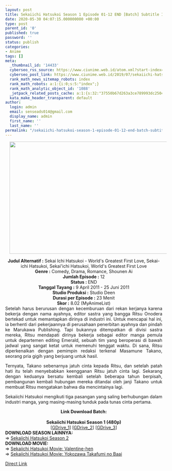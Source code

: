 ```yaml
---
layout: post
title: Sekaiichi Hatsukoi Season 1 Episode 01-12 END [Batch] Subtitle Indonesia
date: 2020-05-30 04:07:15.000000000 +00:00
type: post
parent_id: '0'
published: true
password: ''
status: publish
categories:
- Anime
tags: []
meta:
  _thumbnail_id: '14433'
  cyberseo_rss_source: https://www.ciunime.web.id/atom.xml?start-index=601&max-results=150
  cyberseo_post_link: https://www.ciunime.web.id/2019/07/sekaiichi-hatsukoi-season-1-episode-01.html
  rank_math_news_sitemap_robots: index
  rank_math_robots: a:1:{i:0;s:5:"index";}
  rank_math_analytic_object_id: '1088'
  _jetpack_related_posts_cache: a:1:{s:32:"37550b67d263a3ce789993dc25046c5f";a:2:{s:7:"expires";i:1653085571;s:7:"payload";a:0:{}}}
  kata_make_header_transparent: default
author:
  login: admin
  email: senseads014@gmail.com
  display_name: admin
  first_name: ''
  last_name: ''
permalink: "/sekaiichi-hatsukoi-season-1-episode-01-12-end-batch-subtitle-indonesia/"
---
```

<div class="separator" style="clear: both; text-align: center;"><a href="https://1.bp.blogspot.com/-CEWBFdK2H2I/XTDT5HPGSaI/AAAAAAAAcBQ/B34OuIP9zF8KPVurFTzGLhEw4vE10pexwCLcBGAs/s1600/Sekaiichi%2BHatsukoi%2BSeason%2B1.jpg" imageanchor="1" style="margin-left: 1em; margin-right: 1em;"><img border="0" data-original-height="720" data-original-width="1280" height="360" src="{{ site.baseurl }}/assets/2020/05/Sekaiichi%2BHatsukoi%2BSeason%2B1.jpg" width="640" /></a></div>
<p>
<div style="text-align: center;"><b>Judul</b><b><b> Alternatif</b> :</b> Sekai Ichi Hatsukoi - World's Greatest First Love, Sekai-ichi Hatsukoi, Sekai'ichi Hatsukoi, World's Greatest First Love</div>
<div style="text-align: center;"><b><b>Genre :</b></b> Comedy, Drama, Romance, Shounen Ai</div>
<div style="text-align: center;"><b>Jumlah Episode :</b> 12<br /><b>Status :&nbsp;</b>END<br /><b>Tanggal Tayang :</b> 9 April 2011 - 25 Juni 2011<br /><b>Studio Produksi :</b> Studio Deen<br /><b>Durasi per Episode :</b> 23 Menit</div>
<div style="text-align: center;"><b>Skor :</b> 8.02 (MyAnimeList)</div>
<div style="text-align: center;"></div>
<div style="text-align: justify;">Setelah harus berurusan dengan kecemburuan dari rekan kerjanya karena bekerja dengan nama ayahnya, editor sastra yang bangga Ritsu Onodera bertekad untuk memantapkan dirinya di industri ini. Untuk mencapai hal ini, ia berhenti dari pekerjaannya di perusahaan penerbitan ayahnya dan pindah ke Marukawa Publishing. Tapi bukannya ditempatkan di divisi sastra mereka, Ritsu mendapati dirinya bekerja sebagai editor manga pemula untuk departemen editing Emerald, sebuah tim yang beroperasi di bawah jadwal yang sangat ketat untuk memenuhi tenggat waktu. Di sana, Ritsu diperkenalkan dengan pemimpin redaksi terkenal Masamune Takano, seorang pria gigih yang berjuang untuk hasil.</p>
<p>Ternyata, Takano sebenarnya jatuh cinta kepada Ritsu, dan setelah patah hati itu telah menyebabkan keengganan Ritsu jatuh cinta lagi. Sekarang dengan keduanya bersatu kembali setelah beberapa tahun berpisah, pembangunan kembali hubungan mereka ditandai oleh janji Takano untuk membuat Ritsu mengatakan bahwa dia mencintainya lagi.</p>
<p>Sekaiichi Hatsukoi mengikuti tiga pasangan yang saling berhubungan dalam industri manga, yang masing-masing tunduk pada tunas cinta pertama.</p></div>
<div style="text-align: justify;"></div>
<div style="text-align: justify;"></div>
<div style="text-align: center;"><b>Link Download Batch:</b></div>
<div style="text-align: center;"><b><br /></b><b>Sekaiichi Hatsukoi Season 1 (480p)</b></div>
<div style="text-align: center;">[<a href="https://drive.google.com/uc?id=10L8O_D_BfIITQkUde3Qrg37RC1VnZhYs" target="_blank" rel="noopener">GDrive_1</a>] [<a href="https://drive.google.com/uc?id=1CJ9AA16dY_Tg9NTHxzjiGNNOIrZT7Exg" target="_blank" rel="noopener">GDrive_2</a>] [<a href="https://drive.google.com/uc?id=0B1RmoipZUQ1wWHhaeE9Pb2phbkU" target="_blank" rel="noopener">GDrive_3</a>]
<div style="text-align: left;"></div>
<div style="text-align: left;"></div>
<div style="text-align: left;"><b>DOWNLOAD SEASON LAINNYA:</b></div>
<div style="text-align: left;"></div>
<div style="text-align: left;">=&gt;&nbsp;<a href="https://www.ciunime.web.id/2019/07/sekaiichi-hatsukoi-season-2-episode-01.html" target="_blank" rel="noopener">Sekaiichi Hatsukoi Season 2</a></div>
<div style="text-align: left;">
<div style="text-align: left;"><b>DOWNLOAD MOVIE:</b></div>
<div style="text-align: left;"></div>
<div style="text-align: left;">=&gt;&nbsp;<a href="https://www.ciunime.web.id/2019/01/sekaiichi-hatsukoi-movie-valentine-hen.html" target="_blank" rel="noopener">Sekaiichi Hatsukoi Movie: Valentine-hen</a></div>
<div style="text-align: left;">=&gt;&nbsp;<a href="https://www.ciunime.web.id/2019/01/sekaiichi-hatsukoi-movie-yokozawa.html" target="_blank" rel="noopener">Sekaiichi Hatsukoi Movie: Yokozawa Takafumi no Baai</a></p>
</div>
</div>
</div>
<link rel="stylesheet" href="https://cdnjs.cloudflare.com/ajax/libs/font-awesome/4.7.0/css/font-awesome.min.css" />
<div class="divbtn"> <a href="https://handymansurrender.com/fihup8buzv?key=94550f7ce39444073321dde3b8782f97" class="btn"><i class="fa fa-download"></i> Direct Link</a> </div>
